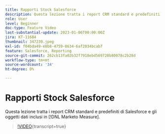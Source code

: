 ```yaml
---
title: Rapporti Stock Salesforce
description: Questa lezione tratta i report CRM standard e predefiniti di Salesforce e gli oggetti dati inclusi in  [!DNL Marketo Measure].
role: User
level: Beginner
doc-type: Feature Video
last-substantial-update: 2023-01-06T00:00:00Z
jira: KT-11684
thumbnail: 347239.jpeg
exl-id: f04bda49-e8b8-4759-8634-6af2034bcab7
feature: Salesforce, Reporting
source-git-commit: 262cb13fa02b32f7918ebd569720b80078c2b28d
workflow-type: tm+mt
source-wordcount: '34'
ht-degree: 0%

---
```


# Rapporti Stock Salesforce

Questa lezione tratta i report CRM standard e predefiniti di Salesforce e gli oggetti dati inclusi in [!DNL Marketo Measure].

>[!VIDEO](https://video.tv.adobe.com/v/347239/?learn=on){transcript=true}
